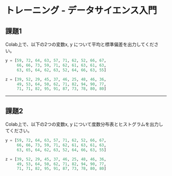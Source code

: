 # トレーニング - データサイエンス入門

## 課題1

Colab上で、以下の2つの変数x, y について平均と標準偏差を出力してください。

```python
y = [59, 72, 64, 63, 57, 71, 62, 52, 66, 67, 
     66, 66, 73, 59, 71, 62, 61, 63, 61, 63, 
     63, 65, 64, 62, 63, 52, 64, 66, 63, 55]

z = [39, 52, 29, 45, 37, 46, 25, 48, 46, 36, 
     49, 53, 64, 50, 62, 71, 82, 94, 90, 77, 
     71, 71, 82, 95, 91, 87, 73, 78, 80, 80]
```

---

## 課題2

Colab上で、以下の2つの変数x, y について度数分布表とヒストグラムを出力してください。

```python
y = [59, 72, 64, 63, 57, 71, 62, 52, 66, 67, 
     66, 66, 73, 59, 71, 62, 61, 63, 61, 63, 
     63, 65, 64, 62, 63, 52, 64, 66, 63, 55]

z = [39, 52, 29, 45, 37, 46, 25, 48, 46, 36, 
     49, 53, 64, 50, 62, 71, 82, 94, 90, 77, 
     71, 71, 82, 95, 91, 87, 73, 78, 80, 80]
```

